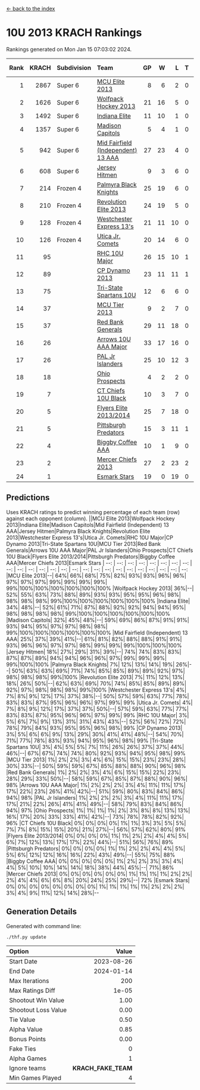 [<- back to the index](readme.md)
# 10U 2013 KRACH Rankings
Rankings generated on Mon Jan 15 07:03:02 2024.

Rank|KRACH|Subdivision|Team|GP|W|L|T|OTW|OTL|SoS|Exp Wins|Win Diff
---:|---:|:---|:---|---:|---:|---:|---:|---:|---:|---:|---:|---:
1|2867|Super 6|[MCU Elite 2013](https://gamesheetstats.com/seasons/3664/teams/140889/schedule)|8|6|2|0|0|0|993|6.9|0.0
2|1626|Super 6|[Wolfpack Hockey 2013](https://gamesheetstats.com/seasons/3664/teams/140894/schedule)|21|16|5|0|0|1|782|16.9|0.0
3|1492|Super 6|[Indiana Elite](https://gamesheetstats.com/seasons/3664/teams/144358/schedule)|11|10|1|0|0|0|254|10.8|-0.0
4|1357|Super 6|[Madison Capitols](https://gamesheetstats.com/seasons/3664/teams/162460/schedule)|5|4|1|0|1|0|524|4.8|-0.0
5|942|Super 6|[Mid Fairfield (Independent) 13 AAA](https://gamesheetstats.com/seasons/3664/teams/140891/schedule)|27|23|4|0|2|0|273|23.9|0.0
6|608|Super 6|[Jersey Hitmen](https://gamesheetstats.com/seasons/3664/teams/140893/schedule)|9|3|6|0|0|1|1673|3.9|0.0
7|214|Frozen 4|[Palmyra Black Knights](https://gamesheetstats.com/seasons/3664/teams/140906/schedule)|25|19|6|0|0|1|278|19.9|0.0
8|210|Frozen 4|[Revolution Elite 2013](https://gamesheetstats.com/seasons/3664/teams/140904/schedule)|24|19|5|0|2|1|170|19.9|0.0
9|128|Frozen 4|[Westchester Express 13's](https://gamesheetstats.com/seasons/3664/teams/140899/schedule)|21|11|10|0|0|2|390|11.9|0.0
10|126|Frozen 4|[Utica Jr. Comets](https://gamesheetstats.com/seasons/3664/teams/140900/schedule)|20|14|6|0|3|0|62|14.9|0.0
11|95||[RHC 10U Major](https://gamesheetstats.com/seasons/3664/teams/140895/schedule)|26|15|10|1|1|2|201|16.4|0.0
12|89||[CP Dynamo 2013](https://gamesheetstats.com/seasons/3664/teams/140901/schedule)|23|11|11|1|1|1|281|12.4|0.0
13|75||[Tri-State Spartans 10U](https://gamesheetstats.com/seasons/3664/teams/144359/schedule)|12|6|6|0|0|1|671|6.8|-0.0
14|37||[MCU Tier 2013](https://gamesheetstats.com/seasons/3664/teams/140890/schedule)|9|2|7|0|2|0|433|2.9|0.0
15|37||[Red Bank Generals](https://gamesheetstats.com/seasons/3664/teams/140896/schedule)|29|11|18|0|0|2|255|11.9|0.0
16|26||[Arrows 10U AAA Major](https://gamesheetstats.com/seasons/3664/teams/140902/schedule)|33|17|16|0|0|1|110|17.9|0.0
17|26||[PAL Jr Islanders](https://gamesheetstats.com/seasons/3664/teams/140903/schedule)|25|10|12|3|2|1|98|12.4|0.0
18|18||[Ohio Prospects](https://gamesheetstats.com/seasons/3664/teams/199158/schedule)|4|2|2|0|0|0|315|2.8|-0.0
19|7||[CT Chiefs 10U Black](https://gamesheetstats.com/seasons/3664/teams/140892/schedule)|10|3|7|0|0|0|38|3.9|0.0
20|5||[Flyers Elite 2013/2014](https://gamesheetstats.com/seasons/3664/teams/140898/schedule)|25|7|18|0|0|0|54|7.9|0.0
21|5||[Pittsburgh Predators](https://gamesheetstats.com/seasons/3664/teams/140907/schedule)|15|3|11|1|0|0|142|4.4|0.0
22|4||[Biggby Coffee AAA](https://gamesheetstats.com/seasons/3664/teams/144357/schedule)|10|1|9|0|1|0|560|1.8|-0.0
23|2||[Mercer Chiefs 2013](https://gamesheetstats.com/seasons/3664/teams/140897/schedule)|27|2|23|2|0|0|105|3.9|0.0
24|1||[Esmark Stars](https://gamesheetstats.com/seasons/3664/teams/140905/schedule)|19|0|19|0|0|1|180|0.8|-0.0

## Predictions
Uses KRACH ratings to predict winning percentage of each team (row) against each opponent (column).
||MCU Elite 2013|Wolfpack Hockey 2013|Indiana Elite|Madison Capitols|Mid Fairfield (Independent) 13 AAA|Jersey Hitmen|Palmyra Black Knights|Revolution Elite 2013|Westchester Express 13's|Utica Jr. Comets|RHC 10U Major|CP Dynamo 2013|Tri-State Spartans 10U|MCU Tier 2013|Red Bank Generals|Arrows 10U AAA Major|PAL Jr Islanders|Ohio Prospects|CT Chiefs 10U Black|Flyers Elite 2013/2014|Pittsburgh Predators|Biggby Coffee AAA|Mercer Chiefs 2013|Esmark Stars
| --: | --: | --: | --: | --: | --: | --: | --: | --: | --: | --: | --: | --: | --: | --: | --: | --: | --: | --: | --: | --: | --: | --: | --: | --: 
|MCU Elite 2013|--| 64%| 66%| 68%| 75%| 82%| 93%| 93%| 96%| 96%| 97%| 97%| 97%| 99%| 99%| 99%| 99%| 99%|100%|100%|100%|100%|100%|100%
|Wolfpack Hockey 2013| 36%|--| 52%| 55%| 63%| 73%| 88%| 89%| 93%| 93%| 95%| 95%| 96%| 98%| 98%| 98%| 98%| 99%|100%|100%|100%|100%|100%|100%
|Indiana Elite| 34%| 48%|--| 52%| 61%| 71%| 87%| 88%| 92%| 92%| 94%| 94%| 95%| 98%| 98%| 98%| 98%| 99%|100%|100%|100%|100%|100%|100%
|Madison Capitols| 32%| 45%| 48%|--| 59%| 69%| 86%| 87%| 91%| 91%| 93%| 94%| 95%| 97%| 97%| 98%| 98%| 99%|100%|100%|100%|100%|100%|100%
|Mid Fairfield (Independent) 13 AAA| 25%| 37%| 39%| 41%|--| 61%| 81%| 82%| 88%| 88%| 91%| 91%| 93%| 96%| 96%| 97%| 97%| 98%| 99%| 99%| 99%|100%|100%|100%
|Jersey Hitmen| 18%| 27%| 29%| 31%| 39%|--| 74%| 74%| 83%| 83%| 87%| 87%| 89%| 94%| 94%| 96%| 96%| 97%| 99%| 99%| 99%| 99%|100%|100%
|Palmyra Black Knights|  7%| 12%| 13%| 14%| 19%| 26%|--| 50%| 63%| 63%| 69%| 71%| 74%| 85%| 85%| 89%| 89%| 92%| 97%| 98%| 98%| 98%| 99%|100%
|Revolution Elite 2013|  7%| 11%| 12%| 13%| 18%| 26%| 50%|--| 62%| 63%| 69%| 70%| 74%| 85%| 85%| 89%| 89%| 92%| 97%| 98%| 98%| 98%| 99%|100%
|Westchester Express 13's|  4%|  7%|  8%|  9%| 12%| 17%| 37%| 38%|--| 50%| 57%| 59%| 63%| 77%| 78%| 83%| 83%| 87%| 95%| 96%| 96%| 97%| 99%| 99%
|Utica Jr. Comets|  4%|  7%|  8%|  9%| 12%| 17%| 37%| 37%| 50%|--| 57%| 59%| 63%| 77%| 77%| 83%| 83%| 87%| 95%| 96%| 96%| 97%| 99%| 99%
|RHC 10U Major|  3%|  5%|  6%|  7%|  9%| 13%| 31%| 31%| 43%| 43%|--| 52%| 56%| 72%| 72%| 78%| 79%| 84%| 93%| 95%| 95%| 96%| 98%| 99%
|CP Dynamo 2013|  3%|  5%|  6%|  6%|  9%| 13%| 29%| 30%| 41%| 41%| 48%|--| 54%| 70%| 71%| 77%| 78%| 83%| 93%| 94%| 95%| 96%| 98%| 99%
|Tri-State Spartans 10U|  3%|  4%|  5%|  5%|  7%| 11%| 26%| 26%| 37%| 37%| 44%| 46%|--| 67%| 67%| 74%| 74%| 80%| 92%| 93%| 94%| 95%| 98%| 99%
|MCU Tier 2013|  1%|  2%|  2%|  3%|  4%|  6%| 15%| 15%| 23%| 23%| 28%| 30%| 33%|--| 50%| 59%| 59%| 67%| 85%| 88%| 88%| 90%| 96%| 98%
|Red Bank Generals|  1%|  2%|  2%|  3%|  4%|  6%| 15%| 15%| 22%| 23%| 28%| 29%| 33%| 50%|--| 58%| 59%| 67%| 85%| 87%| 88%| 90%| 96%| 98%
|Arrows 10U AAA Major|  1%|  2%|  2%|  2%|  3%|  4%| 11%| 11%| 17%| 17%| 22%| 23%| 26%| 41%| 42%|--| 51%| 59%| 80%| 83%| 84%| 86%| 94%| 98%
|PAL Jr Islanders|  1%|  2%|  2%|  2%|  3%|  4%| 11%| 11%| 17%| 17%| 21%| 22%| 26%| 41%| 41%| 49%|--| 58%| 79%| 83%| 84%| 86%| 94%| 97%
|Ohio Prospects|  1%|  1%|  1%|  1%|  2%|  3%|  8%|  8%| 13%| 13%| 16%| 17%| 20%| 33%| 33%| 41%| 42%|--| 73%| 78%| 78%| 82%| 92%| 96%
|CT Chiefs 10U Black|  0%|  0%|  0%|  0%|  1%|  1%|  3%|  3%|  5%|  5%|  7%|  7%|  8%| 15%| 15%| 20%| 21%| 27%|--| 56%| 57%| 62%| 80%| 91%
|Flyers Elite 2013/2014|  0%|  0%|  0%|  0%|  1%|  1%|  2%|  2%|  4%|  4%|  5%|  6%|  7%| 12%| 13%| 17%| 17%| 22%| 44%|--| 51%| 56%| 76%| 89%
|Pittsburgh Predators|  0%|  0%|  0%|  0%|  1%|  1%|  2%|  2%|  4%|  4%|  5%|  5%|  6%| 12%| 12%| 16%| 16%| 22%| 43%| 49%|--| 55%| 75%| 88%
|Biggby Coffee AAA|  0%|  0%|  0%|  0%|  0%|  1%|  2%|  2%|  3%|  3%|  4%|  4%|  5%| 10%| 10%| 14%| 14%| 18%| 38%| 44%| 45%|--| 71%| 86%
|Mercer Chiefs 2013|  0%|  0%|  0%|  0%|  0%|  0%|  1%|  1%|  1%|  1%|  2%|  2%|  2%|  4%|  4%|  6%|  6%|  8%| 20%| 24%| 25%| 29%|--| 72%
|Esmark Stars|  0%|  0%|  0%|  0%|  0%|  0%|  0%|  0%|  1%|  1%|  1%|  1%|  1%|  2%|  2%|  2%|  3%|  4%|  9%| 11%| 12%| 14%| 28%|--

## Generation Details

Generated with command line:
```
./thf.py update
```

| Option | Value |
| :----- | ----: |
| Start Date | 2023-08-26 |
| End Date | 2024-01-14 |
| Max Iterations | 200 |
| Max Ratings Diff | 1e-05 |
| Shootout Win Value | 1.00 |
| Shootout Loss Value | 0.00 |
| Tie Value | 0.50 |
| Alpha Value | 0.85 |
| Bonus Points | 0.00 |
| Fake Ties | 0 |
| Alpha Games | 1 |
| Ignore teams | __KRACH_FAKE_TEAM__ |
| Min Games Played | 4 |

